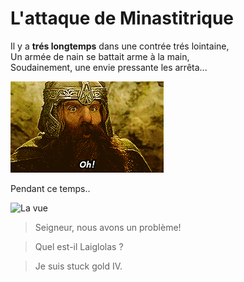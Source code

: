 # L'attaque de Minastitrique

Il y a **trés longtemps** dans une contrée trés lointaine,  
Un armée de nain se battait arme à la main,  
Soudainement, une envie pressante les arrêta... 

![Im the DRQR dwarf](Fi0B.gif)

Pendant ce temps..

![La vue](mina.jpg)

> Seigneur, nous avons un problème!

> Quel est-il Laiglolas ?

> Je suis stuck gold IV.

